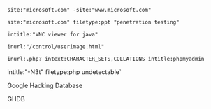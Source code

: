 `site:"microsoft.com" -site:"www.microsoft.com"`

`site:"microsoft.com" filetype:ppt "penetration testing"`

`intitle:"VNC viewer for java"`

`inurl:"/control/userimage.html"`

`inurl:.php? intext:CHARACTER_SETS,COLLATIONS intitle:phpmyadmin`

intitle:"-N3t" filetype:php undetectable`

Google Hacking Database

GHDB

